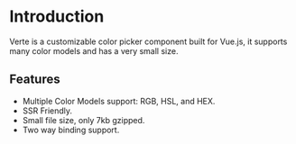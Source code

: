# Introduction

Verte is a customizable color picker component built for Vue.js, it supports many color models and has a very small size.

## Features

- Multiple Color Models support: RGB, HSL, and HEX.
- SSR Friendly.
- Small file size, only 7kb gzipped.
- Two way binding support.
